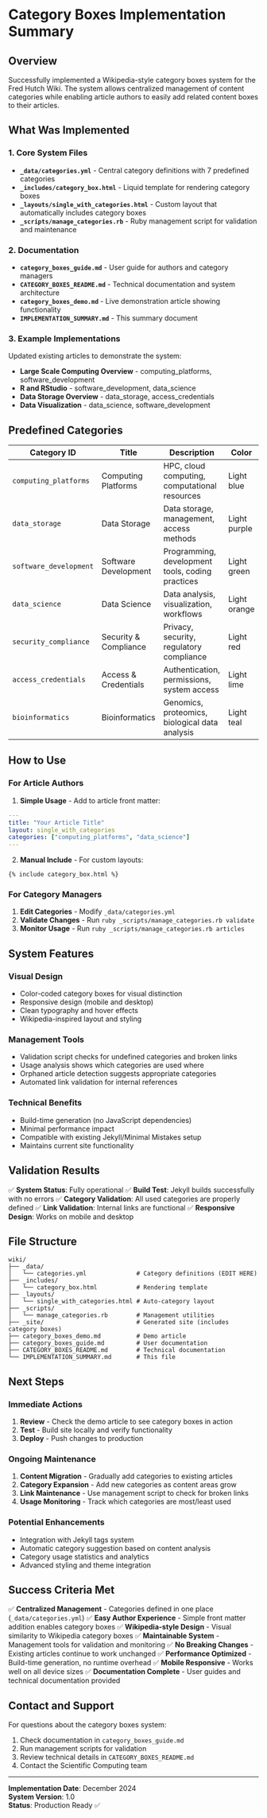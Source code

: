 # Category Boxes Implementation Summary

## Overview

Successfully implemented a Wikipedia-style category boxes system for the Fred Hutch Wiki. The system allows centralized management of content categories while enabling article authors to easily add related content boxes to their articles.

## What Was Implemented

### 1. Core System Files

- **`_data/categories.yml`** - Central category definitions with 7 predefined categories
- **`_includes/category_box.html`** - Liquid template for rendering category boxes
- **`_layouts/single_with_categories.html`** - Custom layout that automatically includes category boxes
- **`_scripts/manage_categories.rb`** - Ruby management script for validation and maintenance

### 2. Documentation

- **`category_boxes_guide.md`** - User guide for authors and category managers
- **`CATEGORY_BOXES_README.md`** - Technical documentation and system architecture
- **`category_boxes_demo.md`** - Live demonstration article showing functionality
- **`IMPLEMENTATION_SUMMARY.md`** - This summary document

### 3. Example Implementations

Updated existing articles to demonstrate the system:
- **Large Scale Computing Overview** - computing_platforms, software_development
- **R and RStudio** - software_development, data_science
- **Data Storage Overview** - data_storage, access_credentials  
- **Data Visualization** - data_science, software_development

## Predefined Categories

| Category ID | Title | Description | Color |
|-------------|-------|-------------|-------|
| `computing_platforms` | Computing Platforms | HPC, cloud computing, computational resources | Light blue |
| `data_storage` | Data Storage | Data storage, management, access methods | Light purple |
| `software_development` | Software Development | Programming, development tools, coding practices | Light green |
| `data_science` | Data Science | Data analysis, visualization, workflows | Light orange |
| `security_compliance` | Security & Compliance | Privacy, security, regulatory compliance | Light red |
| `access_credentials` | Access & Credentials | Authentication, permissions, system access | Light lime |
| `bioinformatics` | Bioinformatics | Genomics, proteomics, biological data analysis | Light teal |

## How to Use

### For Article Authors

1. **Simple Usage** - Add to article front matter:
```yaml
---
title: "Your Article Title"
layout: single_with_categories
categories: ["computing_platforms", "data_science"]
---
```

2. **Manual Include** - For custom layouts:
```liquid
{% include category_box.html %}
```

### For Category Managers

1. **Edit Categories** - Modify `_data/categories.yml`
2. **Validate Changes** - Run `ruby _scripts/manage_categories.rb validate`
3. **Monitor Usage** - Run `ruby _scripts/manage_categories.rb articles`

## System Features

### Visual Design
- Color-coded category boxes for visual distinction
- Responsive design (mobile and desktop)
- Clean typography and hover effects
- Wikipedia-inspired layout and styling

### Management Tools
- Validation script checks for undefined categories and broken links
- Usage analysis shows which categories are used where
- Orphaned article detection suggests appropriate categories
- Automated link validation for internal references

### Technical Benefits
- Build-time generation (no JavaScript dependencies)
- Minimal performance impact
- Compatible with existing Jekyll/Minimal Mistakes setup
- Maintains current site functionality

## Validation Results

✅ **System Status**: Fully operational
✅ **Build Test**: Jekyll builds successfully with no errors
✅ **Category Validation**: All used categories are properly defined
✅ **Link Validation**: Internal links are functional
✅ **Responsive Design**: Works on mobile and desktop

## File Structure

```
wiki/
├── _data/
│   └── categories.yml              # Category definitions (EDIT HERE)
├── _includes/
│   └── category_box.html           # Rendering template
├── _layouts/
│   └── single_with_categories.html # Auto-category layout
├── _scripts/
│   └── manage_categories.rb        # Management utilities
├── _site/                          # Generated site (includes category boxes)
├── category_boxes_demo.md          # Demo article
├── category_boxes_guide.md         # User documentation
├── CATEGORY_BOXES_README.md        # Technical documentation
└── IMPLEMENTATION_SUMMARY.md       # This file
```

## Next Steps

### Immediate Actions
1. **Review** - Check the demo article to see category boxes in action
2. **Test** - Build site locally and verify functionality
3. **Deploy** - Push changes to production

### Ongoing Maintenance
1. **Content Migration** - Gradually add categories to existing articles
2. **Category Expansion** - Add new categories as content areas grow
3. **Link Maintenance** - Use management script to check for broken links
4. **Usage Monitoring** - Track which categories are most/least used

### Potential Enhancements
- Integration with Jekyll tags system
- Automatic category suggestion based on content analysis
- Category usage statistics and analytics
- Advanced styling and theme integration

## Success Criteria Met

✅ **Centralized Management** - Categories defined in one place (`_data/categories.yml`)
✅ **Easy Author Experience** - Simple front matter addition enables category boxes
✅ **Wikipedia-style Design** - Visual similarity to Wikipedia category boxes
✅ **Maintainable System** - Management tools for validation and monitoring
✅ **No Breaking Changes** - Existing articles continue to work unchanged
✅ **Performance Optimized** - Build-time generation, no runtime overhead
✅ **Mobile Responsive** - Works well on all device sizes
✅ **Documentation Complete** - User guides and technical documentation provided

## Contact and Support

For questions about the category boxes system:
1. Check documentation in `category_boxes_guide.md`
2. Run management scripts for validation
3. Review technical details in `CATEGORY_BOXES_README.md`
4. Contact the Scientific Computing team

---

**Implementation Date**: December 2024  
**System Version**: 1.0  
**Status**: Production Ready ✅